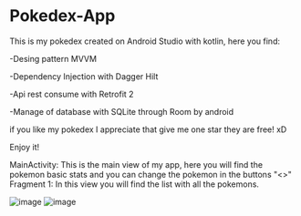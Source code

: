 # Pokedex-App
This is my pokedex created on Android Studio with kotlin, here you find:

-Desing pattern MVVM 

-Dependency Injection with Dagger Hilt 

-Api rest consume with Retrofit 2 

-Manage of database with SQLite through Room by android 

if you like my pokedex I appreciate that give me one star they are free! xD

Enjoy it!

MainActivity: This is the main view of my app, here you will find the pokemon basic stats and you can change the pokemon in the buttons "<>"
Fragment 1: In this view you will find the list with all the pokemons.

![image](https://user-images.githubusercontent.com/99159921/207230197-2a8f0a89-2232-420e-941b-536b0c1b1675.png)
![image](https://user-images.githubusercontent.com/99159921/207230252-fbffc922-97ae-4d93-b5fe-e685d59a562c.png)


